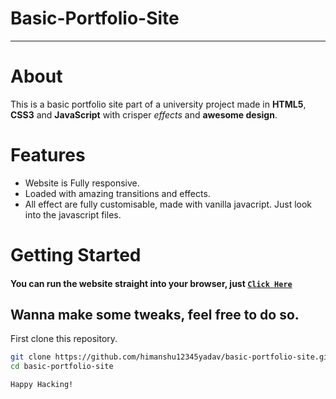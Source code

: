 # Basic-Portfolio-Site
___
# About

This is a basic portfolio site part of a university project made in **HTML5**, **CSS3** and **JavaScript** with crisper _effects_ and **awesome design**.


# Features

* Website is Fully responsive.
* Loaded with amazing transitions and effects.
* All effect are fully customisable, made with vanilla javacript. Just look into the javascript files.

# Getting Started
#### You can run the website straight into your browser, just [`Click Here`](https://himanshu12345yadav.github.io/basic-portfolio-site/Home.html)


## Wanna make some tweaks, feel free to do so.

First clone this repository.
```bash
git clone https://github.com/himanshu12345yadav/basic-portfolio-site.git
cd basic-portfolio-site
```
`Happy Hacking!`